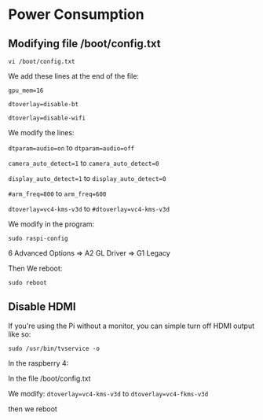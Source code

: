 # Power Consumption

## Modifying file /boot/config.txt

`vi /boot/config.txt`

We add these lines at the end of the file:

`gpu_mem=16`

`dtoverlay=disable-bt`

`dtoverlay=disable-wifi`


We modify the lines:

`dtparam=audio=on` to `dtparam=audio=off`

`camera_auto_detect=1` to `camera_auto_detect=0`

`display_auto_detect=1` to `display_auto_detect=0`

`#arm_freq=800` to `arm_freq=600`

`dtoverlay=vc4-kms-v3d` to `#dtoverlay=vc4-kms-v3d`

We modify in the program:

`sudo raspi-config`

6 Advanced Options => A2 GL Driver => G1 Legacy

Then We reboot:

`sudo reboot`


## Disable HDMI

If you're using the Pi without a monitor, you can simple turn off HDMI output like so:

`sudo /usr/bin/tvservice -o`

In the raspberry 4:

In the file /boot/config.txt

We modify: `dtoverlay=vc4-kms-v3d` to `dtoverlay=vc4-fkms-v3d`

then we reboot
